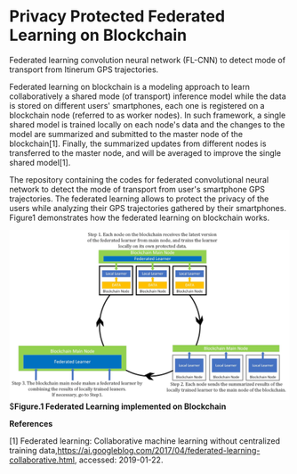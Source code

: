 # Privacy Protected Federated Learning on Blockchain
Federated learning convolution neural network (FL-CNN) to detect mode of transport from Itinerum GPS trajectories.

Federated learning on blockchain is a modeling approach to learn collaboratively a shared mode (of transport) inference model while the data is stored on different users' smartphones, each one is registered on a blockchain node (referred to as worker nodes). In such framework, a single shared model is trained locally on each node's data and the changes to the model are summarized and submitted to the master node of the blockchain[1]. Finally, the summarized updates from different nodes is transferred to the master node, and will be averaged to improve the single shared model[1].

The repository containing the codes for federated convolutional neural network to detect the mode of transport from user's smartphone GPS trajectories. The federated learning allows to protect the privacy of the users while analyzing their GPS trajectories gathered by their smartphones. Figure1 demonstrates how the federated learning on blockchain works.
<br/>

![](https://github.com/Ali-TRIPLab/Privacy_Protected_Federated_Learning_on_Blockchain/blob/master/images/FL_Diagrams.jpg?raw=true)
$**Figure.1 Federated Learning implemented on Blockchain** <br/>



**References** <br/>

[1] Federated learning: Collaborative machine learning without  centralized  training  data,https://ai.googleblog.com/2017/04/federated-learning-collaborative.html, accessed:  2019-01-22.
